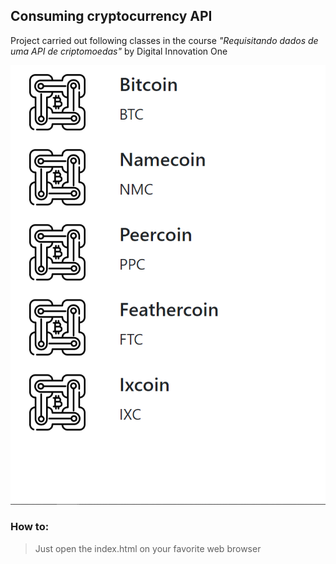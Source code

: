 ## Consuming cryptocurrency API

Project carried out following classes in the course *"Requisitando dados de uma API de criptomoedas"* by Digital Innovation One

![alt text](https://github.com/Arthur-Matias/Consumo_Api_Criptomoedas/blob/main/image.PNG?raw=true)

### How to:

> Just open the index.html on your favorite web browser